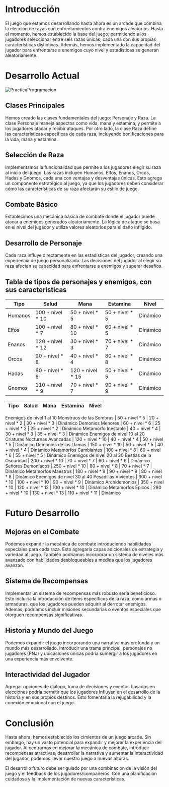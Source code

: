 <h1>Introducción</h1>

El juego que estamos desarrollando hasta ahora es un  arcade que combina la elección de razas con enfrentamientos contra enemigos aleatorios. Hasta el momento, hemos establecido la base del juego, permitiendo a los jugadores seleccionar entre seis razas únicas, cada una con sus propias características distintivas. Además, hemos implementado la capacidad del jugador para enfrentarse a enemigos cuyo nivel y estadísticas se generan aleatoriamente.

<h1>Desarrollo Actual</h1>

![PracticaProgramacion](https://github.com/AdrianComputerScience/PracticaJava/assets/123450151/51cabb9f-cd51-42ca-8b9f-54b369219ae4)


<h2>Clases Principales</h2>

Hemos creado las clases fundamentales del juego: Personaje y Raza. La clase Personaje maneja aspectos como vida, mana y estamina, y permite a los jugadores atacar y recibir ataques. Por otro lado, la clase Raza define las características específicas de cada raza, incluyendo bonificaciones para la vida, mana y estamina.

<h2>Selección de Raza</h2>

Implementamos la funcionalidad que permite a los jugadores elegir su raza al inicio del juego. Las razas incluyen Humanos, Elfos, Enanos, Orcos, Hadas y Gnomos, cada una con ventajas y desventajas únicas. Esto agrega un componente estratégico al juego, ya que los jugadores deben considerar cómo las características de su raza afectarán su estilo de juego.

<h2>Combate Básico</h2>

Establecimos una mecánica básica de combate donde el jugador puede atacar a enemigos generados aleatoriamente. La lógica de ataque se basa en el nivel del jugador y utiliza valores aleatorios para el daño infligido.

<h2>Desarrollo de Personaje</h2>
  
Cada raza influye directamente en las estadísticas del jugador, creando una experiencia de juego personalizada. Las decisiones del jugador al elegir su raza afectan su capacidad para enfrentarse a enemigos y superar desafíos.

<h2>Tabla de tipos de personajes y enemigos, con sus caracteristicas</h2>


Tipo                           | Salud                  | Mana             | Estamina         | Nivel    
-----------------------------   |------------------------|------------------|------------------|----------
Humanos                        | 100 + nivel * 10       | 50 + nivel * 5   | 50 + nivel * 5   | Dinámico 
Elfos                          | 100 + nivel * 7        | 80 + nivel * 10  | 60 + nivel * 5   | Dinámico 
Enanos                         | 120 + nivel * 12       | 30 + nivel * 3   | 70 + nivel * 7   | Dinámico 
Orcos                          | 90 + nivel * 8         | 40 + nivel * 4   | 80 + nivel * 8   | Dinámico 
Hadas                          | 80 + nivel * 6         | 120 + nivel * 15 | 50 + nivel * 5   | Dinámico 
Gnomos                         | 110 + nivel * 9        | 70 + nivel * 7   | 90 + nivel * 9   | Dinámico 

Tipo                           | Salud                  | Mana             | Estamina         | Nivel    
-------------------------------|------------------------|------------------|------------------|----------
Enemigos de nivel 1 al 10
Monstruos de las Sombras       | 50 + nivel * 5         | 20 + nivel * 2   | 30 + nivel * 3   | Dinámico 
Demonios Menores               | 60 + nivel * 6         | 25 + nivel * 2   | 25 + nivel * 2   | Dinámico 
Metamorfo Inestable            | 40 + nivel * 4         | 30 + nivel * 3   | 35 + nivel * 3   | Dinámico 
Enemigos de nivel 10 al 20
Criaturas Nocturnas Avanzadas  | 120 + nivel * 10       | 40 + nivel * 4   | 50 + nivel * 5   | Dinámico 
Demonios de las Llamas         | 150 + nivel * 10       | 50 + nivel * 5   | 40 + nivel * 4   | Dinámico 
Metamorfos Cambiantes          | 100 + nivel * 8        | 60 + nivel * 6   | 55 + nivel * 5   | Dinámico 
Enemigos de nivel 20 al 30
Bestias de la Oscuridad        | 200 + nivel * 10       | 70 + nivel * 7   | 60 + nivel * 6   | Dinámico 
Señores Demoníacos             | 250 + nivel * 10       | 80 + nivel * 8   | 70 + nivel * 7   | Dinámico 
Metamorfos Maestros            | 180 + nivel * 9        | 90 + nivel * 9   | 80 + nivel * 8   | Dinámico 
Enemigos de nivel 30 al 40
Pesadillas Vivientes           | 300 + nivel * 10       | 100 + nivel * 10 | 90 + nivel * 9   | Dinámico 
Archidemonios                  | 350 + nivel * 10       | 120 + nivel * 12 | 100 + nivel * 10 | Dinámico 
Metamorfos Épicos              | 280 + nivel * 10       | 130 + nivel * 13 | 110 + nivel * 11 | Dinámico 


<h1>Futuro Desarrollo</h1>
<h2>Mejoras en el Combate</h2>
  
Podemos expandir la mecánica de combate introduciendo habilidades especiales para cada raza. Esto agregaría capas adicionales de estrategia y variedad al juego. También podríamos incorporar un sistema de niveles más avanzado con habilidades desbloqueables a medida que los jugadores avanzan.

<h2>Sistema de Recompensas</h2>

Implementar un sistema de recompensas más robusto sería beneficioso. Esto incluiría la introducción de ítems específicos de la raza, como armas o armaduras, que los jugadores pueden adquirir al derrotar enemigos. Además, podríamos incluir misiones secundarias o eventos especiales que otorguen recompensas significativas.

<h2>Historia y Mundo del Juego</h2>
Podemos expandir el juego incorporando una narrativa más profunda y un mundo más desarrollado. Introducir una trama principal, personajes no jugadores (PNJ) y ubicaciones únicas podría sumergir a los jugadores en una experiencia más envolvente.

<h2>Interactividad del Jugador</h2>
Agregar opciones de diálogo, toma de decisiones y eventos basados en elecciones podría permitir que los jugadores influyan en el desarrollo de la historia y en sus propios destinos. Esto fomentaría la rejugabilidad y la conexión emocional con el juego.


<h1>Conclusión</h1>
Hasta ahora, hemos establecido los cimientos de un juego arcade. Sin embargo, hay un vasto potencial para expandir y mejorar la experiencia del jugador. Al centrarnos en mejorar la mecánica de combate, introducir recompensas atractivas, desarrollar la narrativa y aumentar la interactividad del jugador, podemos llevar nuestro juego a nuevas alturas.

El desarrollo futuro debe ser guiado por una combinación de la visión del juego y el feedback de los jugadores/compañeros. Con una planificación cuidadosa y la implementación de nuevas características.

